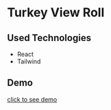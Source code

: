 # Turkey View Roll
## Used Technologies
- React
- Tailwind

## Demo
[click to see demo](https://view-roll.pages.dev/)


